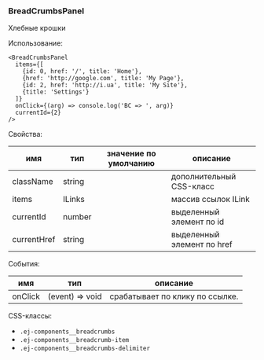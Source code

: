 
### BreadCrumbsPanel ###

Хлебные крошки

Использование:

```
<BreadCrumbsPanel
  items={[
    {id: 0, href: '/', title: 'Home'},
    {href: 'http://google.com', title: 'My Page'},
    {id: 2, href: 'http://i.ua', title: 'My Site'},
    {title: 'Settings'}
  ]}
  onClick={(arg) => console.log('BC => ', arg)}
  currentId={2}
/>
```
Свойства:

| имя         | тип                               | значение по умолчанию | описание                   |
|-------------|-----------------------------------|-----------------------|----------------------------|
| className   | string                            |                       | дополнительный CSS-класс   |
| items       | ILinks                            |                       | массив ссылок ILink        |
| currentId   | number                            |                       | выделенный элемент по id   |
| currentHref | string                            |                       | выделенный элемент по href |

События:

| имя     | тип             | описание                        |
|---------|-----------------|---------------------------------|
| onClick | (event) => void | срабатывает по клику по ссылке. |


CSS-классы:

* `.ej-components__breadcrumbs`
* `.ej-components__breadcrumb-item`
* `.ej-components__breadcrumbs-delimiter`
